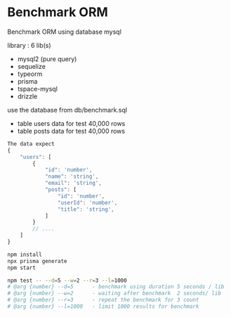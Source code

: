 # Benchmark ORM
Benchmark ORM using database mysql

library  : 6 lib(s)
- mysql2 (pure query)
- sequelize
- typeorm
- prisma
- tspace-mysql
- drizzle

use the database from db/benchmark.sql
- table users data for test 40,000 rows 
- table posts data for test 40,000 rows

```js
The data expect
{
    "users": [
        {
            "id": 'number',
            "name": 'string',
            "email": 'string',
            "posts": [
                "id": 'number',
                "userId": 'number',
                "title": 'string',
            ]
        }
        // ....
    ]
}

```

```sh
npm install
npx prisma generate
npm start

npm test -- --d=5 --w=2 --r=3 --l=1000
# @arg {number} --d=5      - benchmark using duration 5 seconds / lib
# @arg {number} --w=2      - waiting after benchmark  2 seconds/ lib
# @arg {number} --r=3      - repeat the benchmark for 3 count
# @arg {number} --l=1000   - limit 1000 results for benchmark

```